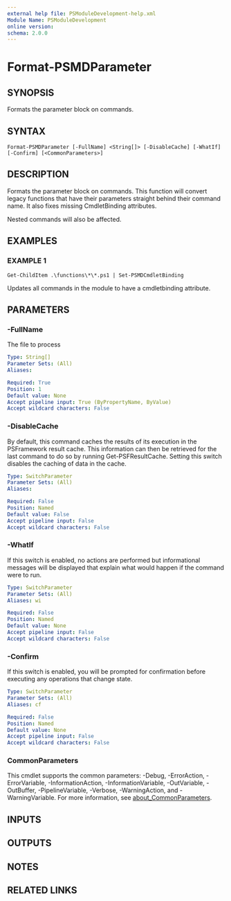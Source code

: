 ```yaml
---
external help file: PSModuleDevelopment-help.xml
Module Name: PSModuleDevelopment
online version:
schema: 2.0.0
---
```


# Format-PSMDParameter

## SYNOPSIS
Formats the parameter block on commands.

## SYNTAX

```
Format-PSMDParameter [-FullName] <String[]> [-DisableCache] [-WhatIf] [-Confirm] [<CommonParameters>]
```

## DESCRIPTION
Formats the parameter block on commands.
This function will convert legacy functions that have their parameters straight behind their command name.
It also fixes missing CmdletBinding attributes.

Nested commands will also be affected.

## EXAMPLES

### EXAMPLE 1
```
Get-ChildItem .\functions\*\*.ps1 | Set-PSMDCmdletBinding
```

Updates all commands in the module to have a cmdletbinding attribute.

## PARAMETERS

### -FullName
The file to process

```yaml
Type: String[]
Parameter Sets: (All)
Aliases:

Required: True
Position: 1
Default value: None
Accept pipeline input: True (ByPropertyName, ByValue)
Accept wildcard characters: False
```

### -DisableCache
By default, this command caches the results of its execution in the PSFramework result cache.
This information can then be retrieved for the last command to do so by running Get-PSFResultCache.
Setting this switch disables the caching of data in the cache.

```yaml
Type: SwitchParameter
Parameter Sets: (All)
Aliases:

Required: False
Position: Named
Default value: False
Accept pipeline input: False
Accept wildcard characters: False
```

### -WhatIf
If this switch is enabled, no actions are performed but informational messages will be displayed that explain what would happen if the command were to run.

```yaml
Type: SwitchParameter
Parameter Sets: (All)
Aliases: wi

Required: False
Position: Named
Default value: None
Accept pipeline input: False
Accept wildcard characters: False
```

### -Confirm
If this switch is enabled, you will be prompted for confirmation before executing any operations that change state.

```yaml
Type: SwitchParameter
Parameter Sets: (All)
Aliases: cf

Required: False
Position: Named
Default value: None
Accept pipeline input: False
Accept wildcard characters: False
```

### CommonParameters
This cmdlet supports the common parameters: -Debug, -ErrorAction, -ErrorVariable, -InformationAction, -InformationVariable, -OutVariable, -OutBuffer, -PipelineVariable, -Verbose, -WarningAction, and -WarningVariable. For more information, see [about_CommonParameters](http://go.microsoft.com/fwlink/?LinkID=113216).

## INPUTS

## OUTPUTS

## NOTES

## RELATED LINKS
